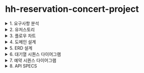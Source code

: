 # hh-reservation-concert-project
<details>
  <summary>1. 요구사항 분석</summary>
</details>

<details>
  <summary>2. 유저스토리</summary>
</details>

<details>
  <summary>3. 플로우 차트</summary>
</details>

<details>
  <summary>4. 도메인 설계</summary>
</details>

<details>
  <summary>5. ERD 설계</summary>
</details>

<details>
  <summary>6. 대기열 시퀀스 다이어그램</summary>
</details>

<details>
  <summary>7. 예약 시퀀스 다이어그램</summary>
</details>

<details>
  <summary>8. API SPECS</summary>
</details>
